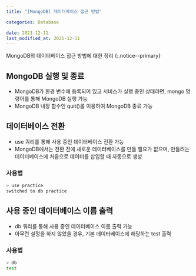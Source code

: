 ```yaml
---
title: "[MongoDB] 데이터베이스 접근 방법"

categories: Database

date: 2021-12-11
last_modified_at: 2021-12-11
---
```


MongoDB의 데이터베이스 접근 방법에 대한 정리
{:.notice--primary}

## MongoDB 실행 및 종료

- MongoDB가 환경 변수에 등록되어 있고 서비스가 실행 중인 상태라면, mongo 명령어를 통해 MongoDB 실행 가능
- MongoDB 내장 함수인 quit()를 이용하여 MongoDB 종료 가능

## 데이터베이스 전환

- use 쿼리를 통해 사용 중인 데이터베이스 전환 가능
- MongoDB에서는 전환 전에 새로운 데이터베이스를 만들 필요가 없으며, 만들려는 데이터베이스에 처음으로 데이터를 삽입할 때 자동으로 생성

### 사용법

``` bash
> use practice
switched to db practice
```

## 사용 중인 데이터베이스 이름 출력

- db 쿼리를 통해 사용 중인 데이터베이스 이름 출력 가능
- 아무런 설정을 하지 않았을 경우, 기본 데이터베이스에 해당하는 test 출력

### 사용법

``` bash
> db
test
```